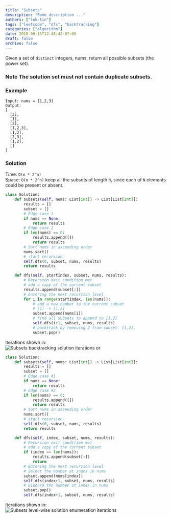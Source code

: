 ```yaml
---
title: "Subsets"
description: "Some description ..."
authors: ["lek-tin"]
tags: ["leetcode", "dfs", "backtracking"]
categories: ["algorithm"]
date: 2018-09-15T12:48:42-07:00
draft: false
archive: false
---
```

Given a set of `distinct` integers, nums, return all possible subsets (the power set).

### Note The solution set must not contain duplicate subsets.

### Example
```
Input: nums = [1,2,3]
Output:
[
  [3],
  [1],
  [2],
  [1,2,3],
  [1,3],
  [2,3],
  [1,2],
  []
]
```
### Solution

Time: `O(n * 2^n)`  
Space: `O(n * 2^n)` keep all the subsets of length `N`, since each of `N` elements could be present or absent.  
```python
class Solution:
    def subsets(self, nums: List[int]) -> List[List[int]]:
        results = []
        subset = []
        # Edge case 1
        if nums == None:
            return results
        # Edge case 2
        if len(nums) == 0:
            results.append([])
            return results
        # Sort nums in ascending order
        nums.sort()
        # start recursion
        self.dfs(0, subset, nums, results)
        return results

    def dfs(self, startIndex, subset, nums, results):
        # Recursion exit condition met
        # add a copy of the current subset
        results.append(subset[:])
        # Entering the next recursion level
        for i in range(startIndex, len(nums)):
            # add a new number to the current subset
            # [1] -> [1,2]
            subset.append(nums[i])
            # find all subsets to append to [1,2]
            self.dfs(i+1, subset, nums, results)
            # backtrack by removing 2 from subset: [1,2].
            subset.pop()
```
Iterations shown in:  
![Subsets backtracking solution iterations](/img/post/subsets-backtracking.jpg)
or
```python
class Solution:
    def subsets(self, nums: List[int]) -> List[List[int]]:
        results = []
        subset = []
        # Edge case #1
        if nums == None:
            return results
        # Edge case #2
        if len(nums) == 0:
            results.append([])
            return results
        # Sort nums in ascending order
        nums.sort()
        # start recursion
        self.dfs(0, subset, nums, results)
        return results

    def dfs(self, index, subset, nums, results):
        # Recursion exit condition met
        # add a copy of the current subset
        if (index == len(nums)):
            results.append(subset[:])
            return
        # Entering the next recursion level
        # Select the number at index in nums
        subset.append(nums[index])
        self.dfs(index+1, subset, nums, results)
        # Discard the number at index in nums
        subset.pop()
        self.dfs(index+1, subset, nums, results)
```
Iterations shown in:  
![Subsets level-wise solution enumeration iterations](/img/post/subsets-level-wise-enumeration.jpg)
